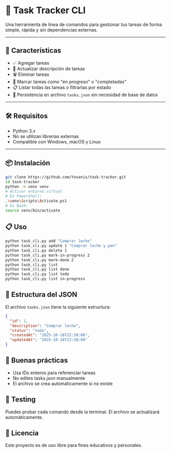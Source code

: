 # 🧭 Task Tracker CLI

Una herramienta de línea de comandos para gestionar tus tareas de forma simple, rápida y sin dependencias externas.

---

## 🚀 Características

- ✅ Agregar tareas
- 📝 Actualizar descripción de tareas
- 🗑️ Eliminar tareas
- 📌 Marcar tareas como "en progreso" o "completadas"
- 📋 Listar todas las tareas o filtrarlas por estado
- 💾 Persistencia en archivo `tasks.json` sin necesidad de base de datos

---

## 🛠️ Requisitos

- Python 3.x
- No se utilizan librerías externas
- Compatible con Windows, macOS y Linux

---

## 📦 Instalación

```bash
git clone https://github.com/Yovanis/task-tracker.git
cd task-tracker
python -m venv venv
# Activar entorno virtual
# En PowerShell:
.\venv\Scripts\Activate.ps1
# En Bash:
source venv/bin/activate
```

## 📋 Uso

```bash
python task_cli.py add "Comprar leche"
python task_cli.py update 1 "Comprar leche y pan"
python task_cli.py delete 1
python task_cli.py mark-in-progress 2
python task_cli.py mark-done 2
python task_cli.py list
python task_cli.py list done
python task_cli.py list todo
python task_cli.py list in-progress
```

## 📁 Estructura del JSON
El archivo `tasks.json` tiene la siguiente estructura:

```json
{
  "id": 1,
  "description": "Comprar leche",
  "status": "todo",
  "createdAt": "2025-10-18T22:30:00",
  "updatedAt": "2025-10-18T22:30:00"
}
```
## 🧠 Buenas prácticas
- Usa IDs enteros para referenciar tareas
- No edites tasks.json manualmente
- El archivo se crea automáticamente si no existe

## 🧪 Testing
Puedes probar cada comando desde la terminal. El archivo  se actualizará automáticamente.

## 📄 Licencia
Este proyecto es de uso libre para fines educativos y personales.

